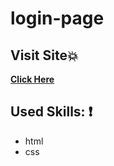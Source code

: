 # login-page
## Visit Site:boom:
**[Click Here](http://Amal-Mousa.github.io/login-page)**
## Used Skills: :exclamation:
* html
* css
